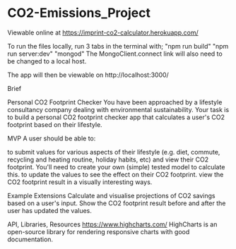 # CO2-Emissions_Project

Viewable online at https://imprint-co2-calculator.herokuapp.com/

To run the files locally, run 3 tabs in the terminal with;
"npm run build"
"npm run server:dev"
"mongod"
The MongoClient.connect link will also need to be changed to a local host.

The app will then be viewable on http://localhost:3000/ 

Brief

Personal CO2 Footprint Checker
You have been approached by a lifestyle consultancy company dealing with environmental sustainability. Your task is to build a personal CO2 footprint checker app that calculates a user's CO2 footprint based on their lifestyle.

MVP
A user should be able to:

to submit values for various aspects of their lifestyle (e.g. diet, commute, recycling and heating routine, holiday habits, etc) and view their CO2 footprint. You'll need to create your own (simple) tested model to calculate this.
to update the values to see the effect on their CO2 footprint.
view the CO2 footprint result in a visually interesting ways.

Example Extensions
Calculate and visualise projections of CO2 savings based on a user's input.
Show the CO2 footprint result before and after the user has updated the values.

API, Libraries, Resources
https://www.highcharts.com/ HighCharts is an open-source library for rendering responsive charts with good documentation.

